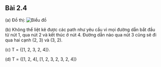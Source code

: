 ## Bài 2.4
(a) Đồ thị:
![Biểu đồ](https://i.ibb.co/QD5XyTP/Screen-Shot-2020-10-11-at-23-44-37.png)

(b) Không thể liệt kê được các path như yêu cầu vì mọi đường dẫn bắt đầu từ nút 1, qua nút 2 và kết thúc ở nút 4.
 Đường dẫn nào qua nút 3 cũng sẽ đi qua hai cạnh (2, 3) và (3, 2).

(c) T = {[1, 2, 3, 2, 4]}.

(d) T = {[1, 2, 4], [1, 2, 3, 2, 3, 2, 4]}
